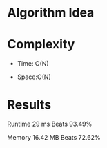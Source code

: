 # Algorithm Idea


# Complexity

- Time: O(N)

- Space:O(N)

# Results

Runtime
29
ms
Beats
93.49%

Memory
16.42
MB
Beats
72.62%